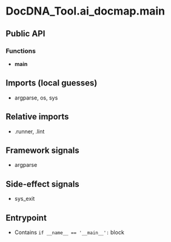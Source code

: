 # DocDNA_Tool.ai_docmap.__main__

## Public API


### Functions
- **main**

## Imports (local guesses)
- argparse, os, sys

## Relative imports
- .runner, .lint

## Framework signals
- argparse

## Side-effect signals
- sys_exit

## Entrypoint
- Contains `if __name__ == '__main__':` block